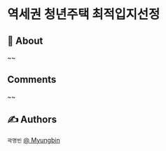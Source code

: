 # 역세권 청년주택 최적입지선정


## 🧐 About <a name = "about"></a>

~~
## Comments

~~
##  ✍️ Authors
 ``곽명빈`` [@ Myungbin](https://github.com/Myungbin?tab=repositories)
